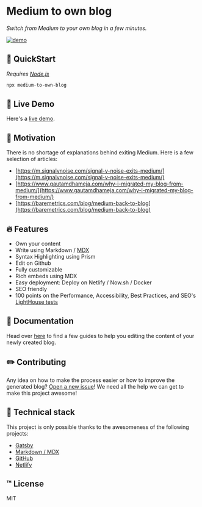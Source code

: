 # Medium to own blog

_Switch from Medium to your own blog in a few minutes._

[![demo](./docs/screencast.gif)](https://twitter.com/MathieuDutour/status/1134448154793914368)

## :rocket: QuickStart

_Requires [Node.js](https://nodejs.org/en/)_

```bash
npx medium-to-own-blog
```

## :link: Live Demo

Here's a [live demo](https://mathieudutour-blog.netlify.com).

## :muscle: Motivation

There is no shortage of explanations behind exiting Medium. Here is a few selection of articles:

- [https://m.signalvnoise.com/signal-v-noise-exits-medium/](https://m.signalvnoise.com/signal-v-noise-exits-medium/)
- [https://www.gautamdhameja.com/why-i-migrated-my-blog-from-medium/](https://www.gautamdhameja.com/why-i-migrated-my-blog-from-medium/)
- [https://baremetrics.com/blog/medium-back-to-blog](https://baremetrics.com/blog/medium-back-to-blog)

## :fire: Features

- Own your content
- Write using Markdown / [MDX](https://github.com/mdx-js/mdx)
- Syntax Highlighting using Prism
- Edit on Github
- Fully customizable
- Rich embeds using MDX
- Easy deployment: Deploy on Netlify / Now.sh / Docker
- SEO friendly
- 100 points on the Performance, Accessibility, Best Practices, and SEO's [LightHouse tests](https://developers.google.com/web/tools/lighthouse/)

## :book: Documentation

Head over [here](./docs/README.md) to find a few guides to help you editing the content of your newly created blog.

## :pencil2: Contributing

Any idea on how to make the process easier or how to improve the generated blog? [Open a new issue](https://github.com/mathieudutour/medium-to-own-blog/issues/new)! We need all the help we can get to make this project awesome!

## :shell: Technical stack

This project is only possible thanks to the awesomeness of the following projects:

- [Gatsby](https://www.gatsbyjs.org/)
- [Markdown / MDX](https://github.com/mdx-js/mdx)
- [GitHub](https://github.com)
- [Netlify](https://netlify.com)

## :tm: License

MIT
